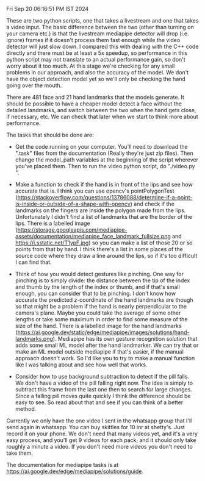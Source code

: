 Fri Sep 20 06:16:51 PM IST 2024

These are two python scripts, one that takes a livestream and one that takes a video input. The basic difference between the two (other than turning on your camera etc.) is that the livestream mediapipe detector will drop (i.e. ignore) frames if it doesn't process them fast enough while the video detector will just slow down. I compared this with dealing with the C++ code directly and there must be at least a 5x speedup, so performance in this python script may not translate to an actual performance gain, so don't worry about it too much. At this stage we're checking for any small problems in our approach, and also the accuracy of the model. We don't have the object detection model yet so we'll only be checking the hand going over the mouth.

There are 481 face and 21 hand landmarks that the models generate. It should be possible to have a cheaper model detect a face without the detailed landmarks, and switch between the two when the hand gets close, if necessary, etc. We can check that later when we start to think more about performance. 

The tasks that should be done are:

- Get the code running on your computer. You'll need to download the ".task" files from the documentation (Really they're just zip files). Then change the model\_path variables at the beginning of the script wherever you've placed them. Then to run the video python script, do "./video.py <filename-of-video>".

- Make a function to check if the hand is in front of the lips and see how accurate that is. I think you can use opencv's pointPolygonTest (https://stackoverflow.com/questions/13786088/determine-if-a-point-is-inside-or-outside-of-a-shape-with-opencv) and check if the landmarks on the fingers are inside the polygon made from the lips. Unfortunately I didn't find a list of landmarks that are the border of the lips. There is a labelled image (https://storage.googleapis.com/mediapipe-assets/documentation/mediapipe_face_landmark_fullsize.png and https://i.sstatic.net/T1ypF.jpg) so you can make a list of those 20 or so points from that by hand. I think there's a list in some places of the source code where they draw a line around the lips, so if it's too difficult I can find that. 

- Think of how you would detect gestures like pinching. One way for pinching is to simply divide: the distance between the tip of the index and thumb by the length of the index or thumb, and if that's small enough, you can consider that to be pinching. I don't know how accurate the predicted z-coordinate of the hand landmarks are though so that might be a problem if the hand is nearly perpendicular to the camera's plane. Maybe you could take the average of some other lengths or take some maximum in order to find some measure of the size of the hand. There is a labelled image for the hand landmarks (https://ai.google.dev/static/edge/mediapipe/images/solutions/hand-landmarks.png). Mediapipe has its own gesture recognition solution that adds some small ML model after the hand landmarker. We can try that or make an ML model outside mediapipe if that's easier, if the manual approach doesn't work. So I'd like you to try to make a manual function like I was talking about and see how well that works.

- Consider how to use background subtraction to detect if the pill falls. We don't have a video of the pill falling right now. The idea is simply to subtract this frame from the last one then to search for large changes. Since a falling pill moves quite quickly I think the difference should be easy to see. So read about that and see if you can think of a better method.

Currently we only have the one video I sent in the whatsapp group that I'll send again in whatsapp. You can buy skittles for 10 inr at shetty's. Just record it on your phone. We don't need that many videos yet, and it's a very easy process, and you'll get 9 videos for each pack, and it should only take roughly a minute a video. If you don't need more videos you don't need to take them.

The documentation for mediapipe tasks is at https://ai.google.dev/edge/mediapipe/solutions/guide.
